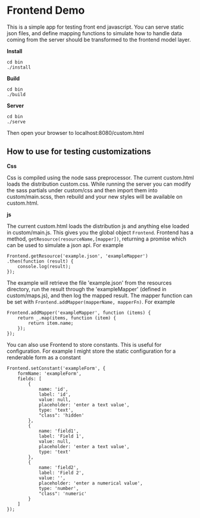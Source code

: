 Frontend Demo
=============

This is a simple app for testing front end javascript. You can serve static json files, and define mapping functions to simulate how
to handle data coming from the server should be transformed to the frontend model layer.

__Install__

```
cd bin 
./install
```

__Build__

```
cd bin
./build
```

__Server__

```
cd bin
./serve
```

Then open your browser to localhost:8080/custom.html

## How to use for testing customizations

__Css__

Css is compiled using the node sass preprocessor.
The current custom.html loads the distribution custom.css. While running the server you can modify the sass partials under custom/css and then import them into custom/main.scss, then rebuild and your new styles will be available on custom.html.

__js__

The current custom.html loads the distribution js and anything else loaded in custom/main.js. This gives you the global object `Frontend`. Frontend has a method, `getResource(resourceName,[mapper])`, returning a promise which can be used to simulate a json api. For example
  
```
Frontend.getResource('example.json', 'exampleMapper')
.then(function (result) {
    console.log(result); 
});
```

The example will retrieve the file 'example.json' from the resources directory, run the result through the 'exampleMapper' (defined in custom/maps.js), and then log the mapped result. The mapper function can be set with `Frontend.addMapper(mapperName, mapperFn)`. For example

```
Frontend.addMapper('exampleMapper', function (items) {
    return _.map(items, function (item) {
        return item.name;
    });
});
```

You can also use Frontend to store constants. This is useful for configuration. For example I might store the static configuration for a renderable form as a constant

```
Frontend.setConstant('exampleForm', {
    formName: 'exampleForm',
    fields: [
        {
            name: 'id',
            label: 'id',
            value: null,
            placeholder: 'enter a text value',
            type: 'text',
            "class": 'hidden'
        },
        {
            name: 'field1',
            label: 'Field 1',
            value: null,
            placeholder: 'enter a text value',
            type: 'text'
        },
        {
            name: 'field2',
            label: 'Field 2',
            value: '',
            placeholder: 'enter a numerical value',
            type: 'number',
            "class": 'numeric'
        }
    ]
});
```



